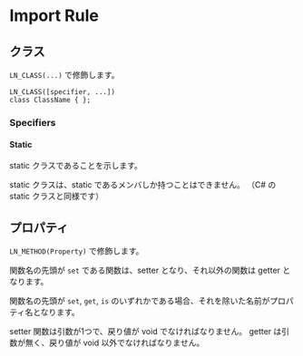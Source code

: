 Import Rule
====================

クラス
--------------------
`LN_CLASS(...)` で修飾します。

```
LN_CLASS([specifier, ...])
class ClassName { };
```

### Specifiers

#### Static
static クラスであることを示します。

static クラスは、static であるメンバしか持つことはできません。
（C# の static クラスと同様です）





プロパティ
--------------------
`LN_METHOD(Property)` で修飾します。

関数名の先頭が `set` である関数は、setter となり、それ以外の関数は getter となります。

関数名の先頭が `set`, `get`, `is` のいずれかである場合、それを除いた名前がプロパティ名となります。

setter 関数は引数が1つで、戻り値が void でなければなりません。
getter は引数が無く、戻り値が void 以外でなければなりません。



